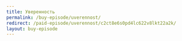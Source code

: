 ```yaml
---
title: Уверенность
permalink: /buy-episode/uverennost/
redirect: /paid-episode/uverennost/c2ct8e6s0pd4lc622v8lkt22a2k/
layout: buy-episode
---
```

